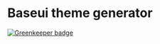# Baseui theme generator

[![Greenkeeper badge](https://badges.greenkeeper.io/ervasive/baseui-theme-generator.svg)](https://greenkeeper.io/)
